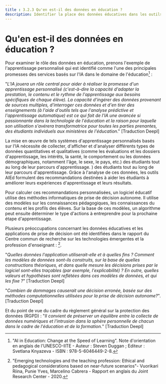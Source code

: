 ```yaml
---
title : 3.2.3 Qu'en est-il des données en éducation ?
description: Identifier la place des données éducatives dans les outils AIEd.
---
```

# Qu'en est-il des données en éducation ?
Pour examiner le rôle des données en éducation, prenons l'exemple de l'apprentissage personnalisé qui est identifié comme l'une des principales promesses des services basés sur l'IA dans le domaine de l'éducation[^1] :

"*L'IA jouera un rôle central pour aider à réaliser la promesse d'un apprentissage personnalisé (c'est-à-dire la capacité d'adapter la prestation, le contenu et le rythme de l'apprentissage aux besoins spécifiques de chaque élève). La capacité d'ingérer des données provenant de sources multiples, d'interroger ces données et d'en tirer des enseignements (à l'aide d'outils tels que l'analyse prédictive et l'apprentissage automatique) est ce qui fait de l'IA une avancée si passionnante dans la technologie de l'éducation et la raison pour laquelle son utilisation s'avérera transformatrice pour toutes les parties prenantes, des étudiants individuels aux ministères de l'éducation*." [Traduction Deepl]

La mise en œuvre de tels systèmes d'apprentissage personnalisés basés sur l'IA nécessite de collecter, d'afficher et d'analyser différents types de données quantitatives et qualitatives (comme les évaluations et les dossiers d'apprentissage, les intérêts, la santé, le comportement ou les données démographiques, notamment l'âge, le sexe, le pays, etc.) des étudiants tout au long de leur parcours d'apprentissage. ) des étudiants tout au long de leur parcours d'apprentissage. Grâce à l'analyse de ces données, les outils AIEd formulent des recommandations destinées à aider les étudiants à améliorer leurs expériences d'apprentissage et leurs résultats.

Pour calculer ces recommandations personnalisées, un logiciel éducatif utilise des méthodes informatiques de prise de décision autonome. Il utilise des modèles sur les connaissances pédagogiques, les connaissances du contenu et les profils des élèves. Sur la base de ces modèles, un algorithme peut ensuite déterminer le type d'actions à entreprendre pour la prochaine étape d'apprentissage.

Plusieurs préoccupations concernant les données éducatives et les applications de prise de décision ont été identifiées dans le rapport du Centre commun de recherche sur les technologies émergentes et la profession d'enseignant : [^2].

"*Quelles données l'application utiliserait-elle et à quelles fins ? Comment les modèles de données sont-ils construits, sur la base de quelles constructions théoriques, et dans quelle mesure les décisions prises par le logiciel sont-elles traçables (par exemple, l'explicabilité) ? En outre, quelles valeurs et hypothèses sont reflétées dans ces modèles de données, et qui les fixe ?*" [Traduction Deepl]

"*Combien de dommages causerait une décision erronée, basée sur des méthodes computationnelles utilisées pour la prise de décision autonome?*". [Traduction Deepl]

Et du point de vue du cadre du règlement général sur la protection des données (RGPD) : "*Il convient de préserver un équilibre entre la collecte de données numériques et l'intrusion dans la sphère personnelle de chacun dans le cadre de l'éducation et de la formation.*" [Traduction Deepl]

[^1]: "AI in Education: Change at the Speed of Learning". Note d'orientation en anglais de l'UNESCO-IITE - Auteur : Steven Duggan ; Editeur : Svetlana Knyazeva - ISBN : 978-5-6046449-2-8.

[^2]: "Emerging technologies and the teaching profession: Ethical and pedagogical considerations based on near-future scenarios"- Vuorikari Riina, Punie Yves, Marcelino Cabrera - Rapport en anglais du Joint Research Center - 2020.
